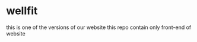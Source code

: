 # wellfit
this is one of the versions of our website
this repo contain  only front-end of  website 

